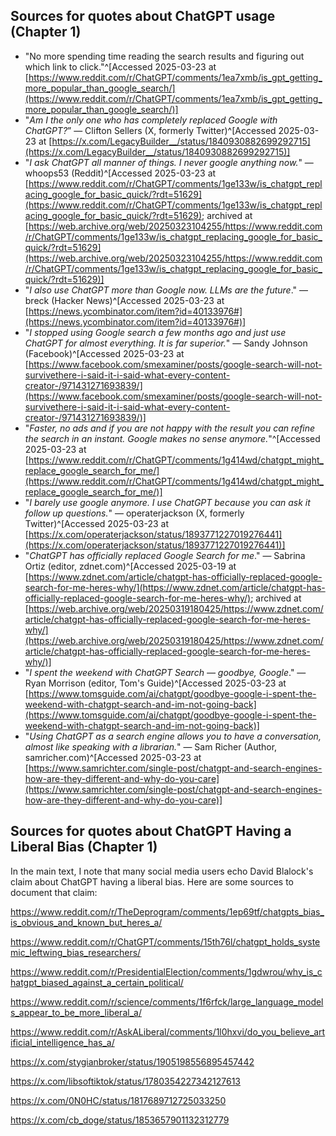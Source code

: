 ## Sources for quotes about ChatGPT usage (Chapter 1)

- "No more spending time reading the search results and figuring out which link to click."^[Accessed 2025-03-23 at [https://www.reddit.com/r/ChatGPT/comments/1ea7xmb/is_gpt_getting_more_popular_than_google_search/](https://www.reddit.com/r/ChatGPT/comments/1ea7xmb/is_gpt_getting_more_popular_than_google_search/)]
- "*Am I the only one who has completely replaced Google with ChatGPT?*” — Clifton Sellers (X, formerly Twitter)^[Accessed 2025-03-23 at [https://x.com/LegacyBuilder__/status/1840930882699292715](https://x.com/LegacyBuilder__/status/1840930882699292715)]
- "*I ask ChatGPT all manner of things. I never google anything now.*" — whoops53 (Reddit)^[Accessed 2025-03-23 at [https://www.reddit.com/r/ChatGPT/comments/1ge133w/is_chatgpt_replacing_google_for_basic_quick/?rdt=51629](https://www.reddit.com/r/ChatGPT/comments/1ge133w/is_chatgpt_replacing_google_for_basic_quick/?rdt=51629); archived at [https://web.archive.org/web/20250323104255/https://www.reddit.com/r/ChatGPT/comments/1ge133w/is_chatgpt_replacing_google_for_basic_quick/?rdt=51629](https://web.archive.org/web/20250323104255/https://www.reddit.com/r/ChatGPT/comments/1ge133w/is_chatgpt_replacing_google_for_basic_quick/?rdt=51629)]
- "*I also use ChatGPT more than Google now. LLMs are the future*." — breck (Hacker News)^[Accessed 2025-03-23 at [https://news.ycombinator.com/item?id=40133976#](https://news.ycombinator.com/item?id=40133976#)]
- "*I stopped using Google search a few months ago and just use ChatGPT for almost everything. It is far superior.*" — Sandy Johnson (Facebook)^[Accessed 2025-03-23 at [https://www.facebook.com/smexaminer/posts/google-search-will-not-survivethere-i-said-it-i-said-what-every-content-creator-/971431271693839/](https://www.facebook.com/smexaminer/posts/google-search-will-not-survivethere-i-said-it-i-said-what-every-content-creator-/971431271693839/)]
- "*Faster, no ads and if you are not happy with the result you can refine the search in an instant. Google makes no sense anymore.*"^[Accessed 2025-03-23 at [https://www.reddit.com/r/ChatGPT/comments/1g414wd/chatgpt_might_replace_google_search_for_me/](https://www.reddit.com/r/ChatGPT/comments/1g414wd/chatgpt_might_replace_google_search_for_me/)]
- "*I barely use google anymore. I use ChatGPT because you can ask it follow up questions.*" — operaterjackson (X, formerly Twitter)^[Accessed 2025-03-23 at [https://x.com/operaterjackson/status/1893771227019276441](https://x.com/operaterjackson/status/1893771227019276441)]
- "*ChatGPT has officially replaced Google Search for me*." — Sabrina Ortiz (editor, zdnet.com)^[Accessed 2025-03-19 at [https://www.zdnet.com/article/chatgpt-has-officially-replaced-google-search-for-me-heres-why/](https://www.zdnet.com/article/chatgpt-has-officially-replaced-google-search-for-me-heres-why/); archived at [https://web.archive.org/web/20250319180425/https://www.zdnet.com/article/chatgpt-has-officially-replaced-google-search-for-me-heres-why/](https://web.archive.org/web/20250319180425/https://www.zdnet.com/article/chatgpt-has-officially-replaced-google-search-for-me-heres-why/)]
- "*I spent the weekend with ChatGPT Search — goodbye, Google*." — Ryan Morrison (editor, Tom's Guide)^[Accessed 2025-03-23 at [https://www.tomsguide.com/ai/chatgpt/goodbye-google-i-spent-the-weekend-with-chatgpt-search-and-im-not-going-back](https://www.tomsguide.com/ai/chatgpt/goodbye-google-i-spent-the-weekend-with-chatgpt-search-and-im-not-going-back)]
- "*Using ChatGPT as a search engine allows you to have a conversation, almost like speaking with a librarian.*" — Sam Richer (Author, samricher.com)^[Accessed 2025-03-23 at [https://www.samrichter.com/single-post/chatgpt-and-search-engines-how-are-they-different-and-why-do-you-care](https://www.samrichter.com/single-post/chatgpt-and-search-engines-how-are-they-different-and-why-do-you-care)]



## Sources for quotes about ChatGPT Having a Liberal Bias (Chapter 1)

In the main text, I note that many social media users echo David Blalock's claim about ChatGPT having a liberal bias. Here are some sources to document that claim:

https://www.reddit.com/r/TheDeprogram/comments/1ep69tf/chatgpts_bias_is_obvious_and_known_but_heres_a/

https://www.reddit.com/r/ChatGPT/comments/15th76l/chatgpt_holds_systemic_leftwing_bias_researchers/

https://www.reddit.com/r/PresidentialElection/comments/1gdwrou/why_is_chatgpt_biased_against_a_certain_political/

https://www.reddit.com/r/science/comments/1f6rfck/large_language_models_appear_to_be_more_liberal_a/

https://www.reddit.com/r/AskALiberal/comments/1l0hxvi/do_you_believe_artificial_intelligence_has_a/

https://x.com/stygianbroker/status/1905198556895457442

https://x.com/libsoftiktok/status/1780354227342127613

https://x.com/0N0HC/status/1817689712725033250

https://x.com/cb_doge/status/1853657901132312779

